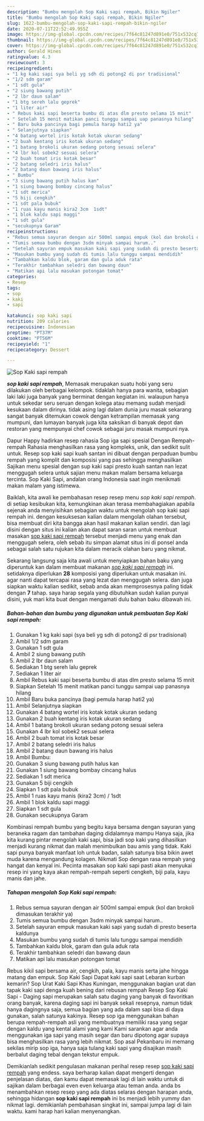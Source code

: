 ```yaml
---
description: "Bumbu mengolah Sop Kaki sapi rempah, Bikin Ngiler"
title: "Bumbu mengolah Sop Kaki sapi rempah, Bikin Ngiler"
slug: 1622-bumbu-mengolah-sop-kaki-sapi-rempah-bikin-ngiler
date: 2020-07-11T22:52:49.955Z
image: https://img-global.cpcdn.com/recipes/7f64c81247d891e0/751x532cq70/sop-kaki-sapi-rempah-foto-resep-utama.jpg
thumbnail: https://img-global.cpcdn.com/recipes/7f64c81247d891e0/751x532cq70/sop-kaki-sapi-rempah-foto-resep-utama.jpg
cover: https://img-global.cpcdn.com/recipes/7f64c81247d891e0/751x532cq70/sop-kaki-sapi-rempah-foto-resep-utama.jpg
author: Gerald Hines
ratingvalue: 4.3
reviewcount: 3
recipeingredient:
- "1 kg kaki sapi sya beli yg sdh di potong2 di psr tradisional"
- "1/2 sdm garam"
- "1 sdt gula"
- "2 siung bawang putih"
- "2 lbr daun salam"
- "1 btg sereh lalu geprek"
- "1 liter air"
- " Rebus kaki sapi beserta bumbu di atas dlm presto selama 15 mnit"
- " Setelah 15 menit matikan panci tunggu sampai uap panasnya hilang"
- " Baru buka pancinya bagi pemula harap hati2 ya"
- " Selanjutnya siapkan"
- "4 batang wortel iris kotak kotak ukuran sedang"
- "2 buah kentang iris kotak ukuran sedang"
- "1 batang brokoli ukuran sedang potong sesuai selera"
- "4 lbr kol sobek2 sesuai selera"
- "2 buah tomat iris kotak besar"
- "2 batang seledri iris halus"
- "2 batang daun bawang iris halus"
- " Bumbu"
- "3 siung bawang putih halus kan"
- "1 siung bawang bombay cincang halus"
- "1 sdt merica"
- "5 biji cengkih"
- "1 sdt pala bubuk"
- "1 ruas kayu manis kira2 3cm  1sdt"
- "1 blok kaldu sapi maggi"
- "1 sdt gula"
- "secukupnya Garam"
recipeinstructions:
- "Rebus semua sayuran dengan air 500ml sampai empuk (kol dan brokoli dimasukan terakhir ya)"
- "Tumis semua bumbu dengan 3sdm minyak sampai harum.."
- "Setelah sayuran empuk masukan kaki sapi yang sudah di presto beserta kaldunya"
- "Masukan bumbu yang sudah di tumis lalu tunggu sampai mendidih"
- "Tambahkan kaldu blok, garam dan gula aduk rata"
- "Terakhir tambahkan seledri dan bawang daun"
- "Matikan api lalu masukan potongan tomat"
categories:
- Resep
tags:
- sop
- kaki
- sapi

katakunci: sop kaki sapi 
nutrition: 209 calories
recipecuisine: Indonesian
preptime: "PT37M"
cooktime: "PT56M"
recipeyield: "1"
recipecategory: Dessert

---
```



![Sop Kaki sapi rempah](https://img-global.cpcdn.com/recipes/7f64c81247d891e0/751x532cq70/sop-kaki-sapi-rempah-foto-resep-utama.jpg)

<b><i>sop kaki sapi rempah</i></b>, Memasak merupakan suatu hobi yang seru dilakukan oleh berbagai kelompok. tidaklah hanya para wanita, sebagian laki laki juga banyak yang berminat dengan kegiatan ini. walaupun hanya untuk sekedar seru seruan dengan kolega atau memang sudah menjadi kesukaan dalam dirinya. tidak asing lagi dalam dunia juru masak sekarang sangat banyak ditemukan cowok dengan ketrampilan memasak yang mumpuni, dan lumayan banyak juga kita saksikan di banyak depot dan restoran yang mempunyai chef cowok sebagai juru masak mumpuni nya.

Dapur Happy hadirkan resep rahasia Sop iga sapi spesial Dengan Rempah-rempah Rahasia menghasilkan rasa yang kompleks, unik, dan sedikit sulit untuk. Resep sop kaki sapi kuah santan ini dibuat dengan perpaduan bumbu rempah yang komplit dan komposisi yang pas sehingga menghasilkan Sajikan menu spesial dengan sup kaki sapi presto kuah santan nan lezat menggugah selera untuk sajian menu makan malam bersama keluarga tercinta. Sop Kaki Sapi, andalan orang Indonesia saat ingin menikmati makan malam yang istimewa.

Baiklah, kita awali ke pembahasan resep resep menu <i>sop kaki sapi rempah</i>. di setiap kesibukan kita, kemungkinan akan terasa membahagiakan apabila sejenak anda menyisihkan sebagian waktu untuk mengolah sop kaki sapi rempah ini. dengan kesuksesan kalian dalam mengolah olahan tersebut, bisa membuat diri kita bangga akan hasil makanan kalian sendiri. dan lagi disini dengan situs ini kalian akan dapat saran saran untuk membuat masakan <u>sop kaki sapi rempah</u> tersebut menjadi menu yang enak dan menggugah selera, oleh sebab itu simpan alamat situs ini di ponsel anda sebagai salah satu rujukan kita dalam meracik olahan baru yang nikmat.


Sekarang langsung saja kita awali untuk menyiapkan bahan baku yang diperuntuk kan dalam membuat makanan <u><i>sop kaki sapi rempah</i></u> ini. setidaknya diperlukan <b>28</b> komposisi yang diperlukan untuk masakan ini. agar nanti dapat tercapai rasa yang lezat dan menggugah selera. dan juga siapkan waktu kalian sedikit, sebab anda akan memprosesnya paling tidak dengan <b>7</b> tahap. saya harap segala yang dibutuhkan sudah kalian punyai disini, yuk mari kita buat dengan mengamati dulu bahan baku dibawah ini.

<!--inarticleads1-->

##### Bahan-bahan dan bumbu yang digunakan untuk pembuatan Sop Kaki sapi rempah:

1. Gunakan 1 kg kaki sapi (sya beli yg sdh di potong2 di psr tradisional)
1. Ambil 1/2 sdm garam
1. Gunakan 1 sdt gula
1. Ambil 2 siung bawang putih
1. Ambil 2 lbr daun salam
1. Sediakan 1 btg sereh lalu geprek
1. Sediakan 1 liter air
1. Ambil  Rebus kaki sapi beserta bumbu di atas dlm presto selama 15 mnit
1. Siapkan  Setelah 15 menit matikan panci tunggu sampai uap panasnya hilang
1. Ambil  Baru buka pancinya (bagi pemula harap hati2 ya)
1. Ambil  Selanjutnya siapkan
1. Gunakan 4 batang wortel iris kotak kotak ukuran sedang
1. Gunakan 2 buah kentang iris kotak ukuran sedang
1. Ambil 1 batang brokoli ukuran sedang potong sesuai selera
1. Gunakan 4 lbr kol sobek2 sesuai selera
1. Ambil 2 buah tomat iris kotak besar
1. Ambil 2 batang seledri iris halus
1. Ambil 2 batang daun bawang iris halus
1. Ambil  Bumbu:
1. Gunakan 3 siung bawang putih halus kan
1. Gunakan 1 siung bawang bombay cincang halus
1. Sediakan 1 sdt merica
1. Gunakan 5 biji cengkih
1. Siapkan 1 sdt pala bubuk
1. Ambil 1 ruas kayu manis (kira2 3cm) / 1sdt
1. Ambil 1 blok kaldu sapi maggi
1. Siapkan 1 sdt gula
1. Gunakan secukupnya Garam


Kombinasi rempah bumbu yang begitu kaya bersama dengan sayuran yang beraneka ragam dan tambahan daging didalamnya mampu Hanya saja, jika kita kurang pintar mengolah kaki sapi, bisa jadi sop kaki yang dihasilkan menjadi kurang nikmat dan malah menimbulkan bau amis yang tidak. Kaki sapi punya banyak manfaat loh untuk badan, salah satunya bisa bikin awet muda karena mengandung kolagen. Nikmati Sop dengan rasa rempah yang hangat dan kenyal ini. Pecinta masakan sop kaki sapi pasti akan menyukai resep ini yang kaya akan rempah-rempah seperti cengkeh, biji pala, kayu manis dan jahe. 

<!--inarticleads2-->

##### Tahapan mengolah Sop Kaki sapi rempah:

1. Rebus semua sayuran dengan air 500ml sampai empuk (kol dan brokoli dimasukan terakhir ya)
1. Tumis semua bumbu dengan 3sdm minyak sampai harum..
1. Setelah sayuran empuk masukan kaki sapi yang sudah di presto beserta kaldunya
1. Masukan bumbu yang sudah di tumis lalu tunggu sampai mendidih
1. Tambahkan kaldu blok, garam dan gula aduk rata
1. Terakhir tambahkan seledri dan bawang daun
1. Matikan api lalu masukan potongan tomat


Rebus kikil sapi bersama air, cengkih, pala, kayu manis serta jahe hingga matang dan empuk. Sop Kaki Sapi Dapat kaki sapi saat Lebaran kurban kemarin? Sop Urat Kaki Sapi Khas Kuningan, menggunakan bagian urat dan tapak kaki sapi denga kuah bening dari rebusan rempah Resep Sop Kaki Sapi - Daging sapi merupakan salah satu daging yang banyak di favoritkan orang banyak, karena daging sapi ini banyak sekali resepnya, namun tidak hanya dagingnya saja, semua bagian yang ada dalam sapi bisa di daya gunakan, salah satunya kakinya. Resep sop iga menggunakan bahan berupa rempah-rempah asli yang membuatnya memiliki rasa yang segar dengan kaldu yang kental alami yang kami Kami sarankan agar anda menggunakan iga sapi yang masih segar dan baru dipotong agar supaya bisa menghasilkan rasa yang lebih nikmat. Sop asal Pekanbaru ini memang sekilas mirip sop iga, hanya saja tulang kaki sapi yang disajikan masih berbalut daging tebal dengan tekstur empuk. 

Demikianlah sedikit pengulasan makanan perihal resep resep <u>sop kaki sapi rempah</u> yang endess. saya berharap kalian dapat mengerti dengan penjelasan diatas, dan kamu dapat memasak lagi di lain waktu untuk di sajikan dalam berbagai even even keluarga atau teman anda. anda bs menambahkan resep resep yang ada diatas selaras dengan harapan anda, sehingga hidangan <b>sop kaki sapi rempah</b> ini bs menjadi lebih yummy dan nikmat lagi. demikianlah pembahasan singkat ini, sampai jumpa lagi di lain waktu. kami harap hari kalian menyenangkan.
